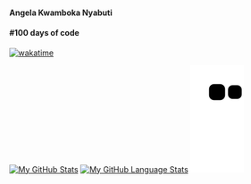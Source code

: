 <h4>Angela Kwamboka Nyabuti</h4>
<h4>#100 days of code</h4>


[![wakatime](https://wakatime.com/badge/user/bad464a2-50cd-467b-bb39-a16ea09f8894.svg)](https://wakatime.com/@bad464a2-50cd-467b-bb39-a16ea09f8894)



[![My GitHub Stats](https://github-readme-stats.vercel.app/api/?username=angelanyabuti&count_private=true&theme=tokyonight&showicons=true)]()
[![My GitHub Language Stats](https://github-readme-stats.vercel.app/api/top-langs/?username=angelanyabuti&langs_count=5&theme=tokyonight)]()
![Snake](https://github.com/angelanyabuti/angelanyabuti/blob/output/github-contribution-grid-snake.svg)
<!--
-<h2> Frameworks and Libraries </h2> 
<p>
    <img src="https://img.shields.io/badge/.NET-512BD4?style=for-the-badge&logo=dotnet&logoColor=white" />
  <img src="https://img.shields.io/badge/Vue.js-35495E?style=for-the-badge&logo=vuedotjs&logoColor=4FC08D" />
  <img src="https://img.shields.io/badge/Laravel-FF2D20?style=for-the-badge&logo=laravel&logoColor=white" />

</p>
<h2> Tools </h2>
<p> 
  <img src="https://img.shields.io/badge/Visual_Studio_Code-0078D4?style=for-the-badge&logo=visual%20studio%20code&logoColor=white" />
  <img src="https://img.shields.io/badge/Visual_Studio-5C2D91?style=for-the-badge&logo=visual%20studio&logoColor=white" />
  <img src="https://img.shields.io/badge/sublime_text-%23575757.svg?&style=for-the-badge&logo=sublime-text&logoColor=important" />
</p>
<h2> Databases </h2>
<p>
      <img src="https://img.shields.io/badge/MySQL-00000F?style=for-the-badge&logo=mysql&logoColor=white" />
</p>-->

<!---
angelanyabuti/angelanyabuti is a ✨ special ✨ repository because its `README.md` (this file) appears on your GitHub profile.
You can click the Preview link to take a look at your changes.
--->
